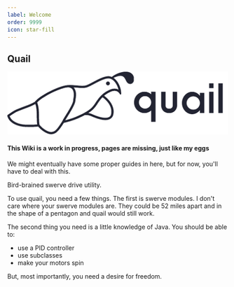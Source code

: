 ```yaml
---
label: Welcome
order: 9999
icon: star-fill
---
```


## Quail

![](/static/quail_light.png)

#### This Wiki is a work in progress, pages are missing, just like my eggs
We might eventually have some proper guides in here, but for now, you'll have to deal with this.

Bird-brained swerve drive utility.

To use quail, you need a few things. The first is swerve modules. I don't care where your swerve modules are. They could be 52 miles apart and in the shape of a pentagon and quail would still work.

The second thing you need is a little knowledge of Java. You should be able to:
- use a PID controller
- use subclasses
- make your motors spin

But, most importantly, you need a desire for freedom.